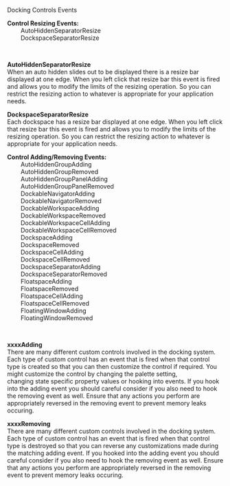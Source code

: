 Docking Controls Events

**Control Resizing Events:**  
        AutoHiddenSeparatorResize  
        DockspaceSeparatorResize

 

**AutoHiddenSeparatorResize**  
When an auto hidden slides out to be displayed there is a resize bar displayed
at one edge. When you left click that resize bar this event is fired and allows
you to modify the limits of the resizing operation. So you can restrict the
resizing action to whatever is appropriate for your application needs.  
  
**DockspaceSeparatorResize**  
Each dockspace has a resize bar displayed at one edge. When you left click that
resize bar this event is fired and allows you to modify the limits of the
resizing operation. So you can restrict the resizing action to whatever is
appropriate for your application needs.

**Control Adding/Removing Events:**  
        AutoHiddenGroupAdding  
        AutoHiddenGroupRemoved  
        AutoHiddenGroupPanelAdding  
        AutoHiddenGroupPanelRemoved  
        DockableNavigatorAdding  
        DockableNavigatorRemoved  
        DockableWorkspaceAdding  
        DockableWorkspaceRemoved  
        DockableWorkspaceCellAdding  
        DockableWorkspaceCellRemoved  
        DockspaceAdding  
        DockspaceRemoved          
        DockspaceCellAdding  
        DockspaceCellRemoved          
        DockspaceSeparatorAdding  
        DockspaceSeparatorRemoved  
        FloatspaceAdding  
        FloatspaceRemoved          
        FloatspaceCellAdding  
        FloatspaceCellRemoved          
        FloatingWindowAdding  
        FloatingWindowRemoved        

 

**xxxxAdding**  
There are many different custom controls involved in the docking system. Each
type of custom control has an event that is fired when that control type is
created so that you can then customize the control if required. You might
customize the control by changing the palette setting, changing state specific
property values or hooking into events. If you hook into the adding event you
should careful consider if you also need to hook the removing event as well.
Ensure that any actions you perform are appropriately reversed in the removing
event to prevent memory leaks occuring.  
  
**xxxxRemoving**  
There are many different custom controls involved in the docking system. Each
type of custom control has an event that is fired when that control type is
destroyed so that you can reverse any customizations made during the matching
adding event. If you hooked into the adding event you should careful consider if
you also need to hook the removing event as well. Ensure that any actions you
perform are appropriately reversed in the removing event to prevent memory leaks
occuring.

 
